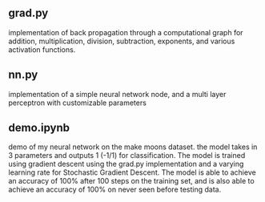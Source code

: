 ## grad.py
implementation of back propagation through a computational graph for addition, multiplication, division, subtraction, exponents, and various activation functions.

## nn.py
implementation of a simple neural network node, and a multi layer perceptron with customizable parameters

## demo.ipynb
demo of my neural network on the make moons dataset. the model takes in 3 parameters and outputs 1 (-1/1) for classification. The model is trained using gradient descent using the grad.py
implementation and a varying learning rate for Stochastic Gradient Descent. The model is able to achieve an accuracy of 100% after 100 steps on the training set, and is also able to achieve an 
accuracy of 100% on never seen before testing data. 
